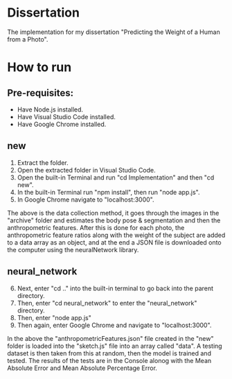 # Dissertation
The implementation for my dissertation "Predicting the Weight of a Human from a Photo".

# How to run

## Pre-requisites:
- Have Node.js installed.
- Have Visual Studio Code installed.
- Have Google Chrome installed.

## new
1) Extract the folder.
2) Open the extracted folder in Visual Studio Code.
3) Open the built-in Terminal and run "cd Implementation" and then "cd new".
4) In the built-in Terminal run "npm install", then run "node app.js".
5) In Google Chrome navigate to "localhost:3000".

The above is the data collection method, it goes through the images in the "archive" folder and estimates the body pose & segmentation and then the anthropometric features. After this is done for each photo, the anthropometric feature ratios along with the weight of the subject are added to a data array as an object, and at the end a JSON file is downloaded onto the computer using the neuralNetwork library.

## neural_network
6) Next, enter "cd .." into the built-in terminal to go back into the parent directory.
7) Then, enter "cd neural_network" to enter the "neural_network" directory.
8) Then, enter "node app.js"
9) Then again, enter Google Chrome and navigate to "localhost:3000".

In the above the "anthropometricFeatures.json" file created in the "new" folder is loaded into the "sketch.js" file into an array called "data". A testing dataset is then taken from this at random, then the model is trained and tested. The results of the tests are in the Console alonog with the Mean Absolute Error and Mean Absolute Percentage Error.
